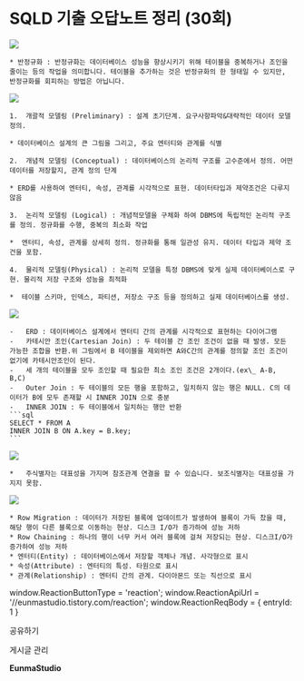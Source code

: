 
# SQLD 기출 오답노트 정리 (30회)

![](https://blog.kakaocdn.net/dn/FF7vG/btsIPWf3OBW/Xmg4d2obUKA0WnyY3zeWZk/img.png)

    * 반정규화 : 반정규화는 데이터베이스 성능을 향상시키기 위해 테이블을 중복하거나 조인을 줄이는 등의 작업을 의미합니다. 테이블을 추가하는 것은 반정규화의 한 형태일 수 있지만, 반정규화를 회피하는 방법은 아닙니다.

![](https://blog.kakaocdn.net/dn/brxfBz/btsIP6iwwqv/kBFMOyMC8TjcgDtIt6bSF1/img.png)

    1.  개괄적 모델링 (Preliminary) : 설계 초기단계. 요구사항파악&대략적인 데이터 모델 정의.
    
    * 데이터베이스 설계의 큰 그림을 그리고, 주요 엔터티와 관계를 식별
    
    2.  개념적 모델링 (Conceptual) : 데이터베이스의 논리적 구조를 고수준에서 정의. 어떤 데이터를 저장할지, 관계 정의 단계
    
    * ERD를 사용하여 엔터티, 속성, 관계를 시각적으로 표현. 데이터타입과 제약조건은 다루지 않음
    
    3.  논리적 모델링 (Logical) : 개념적모델을 구체화 하여 DBMS에 독립적인 논리적 구조를 정의. 정규화를 수행, 중복의 최소화 작업
    
    *  엔터티, 속성, 관계를 상세히 정의. 정규화를 통해 일관성 유지. 데이터 타입과 제약 조건을 포함.
    
    4.  물리적 모델링(Physical) : 논리적 모델을 특정 DBMS에 맞게 실제 데이터베이스로 구현. 물리적 저장 구조와 성능을 최적화
    
    *  테이블 스키마, 인덱스, 파티션, 저장소 구조 등을 정의하고 실제 데이터베이스를 생성.

![](https://blog.kakaocdn.net/dn/bFuTjJ/btsIQ3ejYtJ/9V8P0KFfSbWheOzx5FWrkK/img.png)

    -   ERD : 데이터베이스 설계에서 엔터티 간의 관계를 시각적으로 표현하는 다이어그램
    -   카테시안 조인(Cartesian Join) : 두 테이블 간 조인 조건이 없을 때 발생. 모든 가능한 조합을 반환.위 그림에서 B 테이블을 제외하면 A와C간의 관계를 정의할 조인 조건이 없기에 카테시안조인이 된다.
    -   세 개의 테이블을 모두 조인할 때 필요한 최소 조인 조건은 2개이다.(ex\_ A-B, B,C)
    -   Outer Join : 두 테이블의 모든 행을 포함하고, 일치하지 않는 행은 NULL. C의 데이터가 B에 모두 존재할 시 INNER JOIN 으로 충분
    -   INNER JOIN : 두 테이블에서 일치하는 행만 반환
    ```sql
    SELECT * FROM A
    INNER JOIN B ON A.key = B.key;
    ```

![](https://blog.kakaocdn.net/dn/wMgua/btsIPKtoN8m/HgjFbXYAkbRWKJfskku3Rk/img.jpg)

    *   주식별자는 대표성을 가지며 참조관계 연결을 할 수 있습니다. 보조식별자는 대표성을 가지지 못함.

![](https://blog.kakaocdn.net/dn/nMeBw/btsIPZ4WqII/3D1ao6Xy7wAKpZ6pKsCAJ0/img.jpg)

    * Row Migration : 데이터가 저장된 블록에 업데이트가 발생하여 블록이 가득 찼을 때, 해당 행이 다른 블록으로 이동하는 현상. 디스크 I/O가 증가하여 성능 저하
    * Row Chaining : 하나의 행이 너무 커서 여러 블록에 걸쳐 저장되는 현상. 디스크I/O가 증가하여 성능 저하
    * 엔터티(Entity) : 데이터베이스에서 저장할 객체나 개념. 사각형으로 표시
    * 속성(Attribute) : 엔터티의 특성. 타원으로 표시
    * 관계(Relationship) : 엔터티 간의 관계. 다이아몬드 또는 직선으로 표시

window.ReactionButtonType = 'reaction'; window.ReactionApiUrl = '//eunmastudio.tistory.com/reaction'; window.ReactionReqBody = { entryId: 1 }

공유하기

게시글 관리

**EunmaStudio**
            